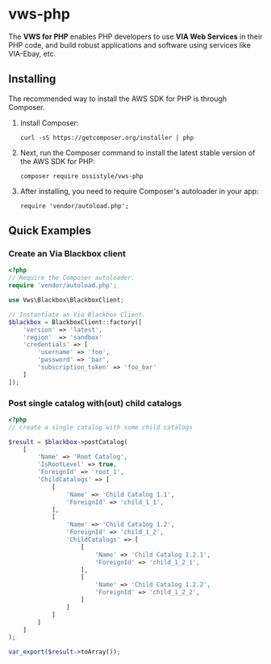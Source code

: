 vws-php
=======

The **VWS for PHP** enables PHP developers to use **VIA Web Services** in their PHP code, and build robust applications and software using services like VIA-Ebay, etc.

Installing
----------

The recommended way to install the AWS SDK for PHP is through Composer.

1.	Install Composer:

	```
	curl -sS https://getcomposer.org/installer | php
	```

2.	Next, run the Composer command to install the latest stable version of the AWS SDK for PHP:

	```
	composer require ossistyle/vws-php
	```

3.	After installing, you need to require Composer's autoloader in your app:

	```
	require 'vendor/autoload.php';
	```

Quick Examples
--------------

### Create an Via Blackbox client

```php
<?php
// Require the Composer autoloader.
require 'vendor/autoload.php';

use Vws\Blackbox\BlackboxClient;

// Instantiate an Via Blackbox Client.
$blackbox = BlackboxClient::factory([
    'version' => 'latest',
    'region'  => 'sandbox'
    'credentials' => [
        'username' => 'foo',
        'password' => 'bar',
        'subscription_token' => 'foo_bar'
    ]
]);

```

### Post single catalog with(out) child catalogs

```php
<?php
// create a single catalog with some child catalogs

$result = $blackbox->postCatalog(
    [
        'Name' => 'Root Catalog',
        'IsRootLevel' => true,
        'ForeignId' => 'root_1',
        'ChildCatalogs' => [
            [
                'Name' => 'Child Catalog 1.1',
                'ForeignId' => 'child_1_1',
            ],
            [
                'Name' => 'Child Cata1og 1.2',
                'ForeignId' => 'child_1_2',
                'ChildCatalogs' => [
                    [
                        'Name' => 'Child Catalog 1.2.1',
                        'ForeignId' => 'child_1_2_1',
                    ],
                    [
                        'Name' => 'Child Cata1og 1.2.2',
                        'ForeignId' => 'child_1_2_2',
                    ]
                ]
            ]
        ]
    ]
);

var_export($result->toArray());

```
